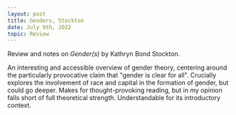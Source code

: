 ```yaml
---
layout: post
title: Genders, Stockton
date: July 9th, 2022
topic: Review
---
```


Review and notes on *Gender(s)* by Kathryn Bond Stockton. 

An interesting and accessible overview of gender theory, centering around the particularly provocative claim that "gender is clear for all". Crucially explores the involvement of race and capital in the formation of gender, but could go deeper. Makes for thought-provoking reading, but in my opinion falls short of full theoretical strength. Understandable for its introductory context.
